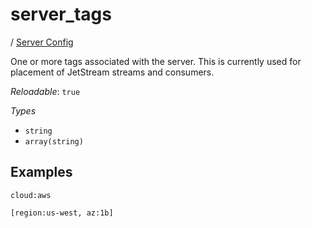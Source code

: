 # server_tags

/ [Server Config](/ref/config/index.md) 

One or more tags associated with the server. This is currently
used for placement of JetStream streams and consumers.

*Reloadable*: `true`

*Types*

- `string`
- `array(string)`


## Examples

```
cloud:aws
```
```
[region:us-west, az:1b]
```

